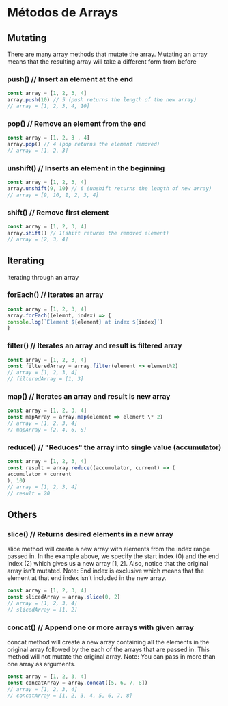 # Métodos de Arrays

## Mutating

There are many array methods that mutate the array. Mutating an array means that the resulting array will take a different form from before

### push() // Insert an element at the end

```javascript
const array = [1, 2, 3, 4]
array.push(10) // 5 (push returns the length of the new array)
// array = [1, 2, 3, 4, 10]
```

### pop() // Remove an element from the end

```javascript
const array = [1, 2, 3 , 4]
array.pop() // 4 (pop returns the element removed)
// array = [1, 2, 3]
```

### unshift() // Inserts an element in the beginning

```javascript
const array = [1, 2, 3, 4]
array.unshift(9, 10) // 6 (unshift returns the length of new array)
// array = [9, 10, 1, 2, 3, 4]
```

### shift() // Remove first element

```javascript
const array = [1, 2, 3, 4]
array.shift() // 1(shift returns the removed element)
// array = [2, 3, 4]
```

## Iterating

iterating through an array

### forEach() // Iterates an array

```javascript
const array = [1, 2, 3, 4]
array.forEach((elemnt, index) => {
console.log(`Element ${element} at index ${index}`)
}
```

### filter() // Iterates an array and result is filtered array

```javascript
const array = [1, 2, 3, 4]
const filteredArray = array.filter(element => element%2)
// array = [1, 2, 3, 4]
// filteredArray = [1, 3]
```

### map() // Iterates an array and result is new array

```javascript
const array = [1, 2, 3, 4]
const mapArray = array.map(element => element \* 2)
// array = [1, 2, 3, 4]
// mapArray = [2, 4, 6, 8]
```

### reduce() // "Reduces" the array into single value (accumulator)

```javascript
const array = [1, 2, 3, 4]
const result = array.reduce((accumulator, current) => (
accumulator + current
), 10)
// array = [1, 2, 3, 4]
// result = 20
```

## Others

### slice() // Returns desired elements in a new array

slice method will create a new array with elements from the index range passed in. In the example above, we specify the start index (0) and the end index (2) which gives us a new array [1, 2]. Also, notice that the original array isn’t mutated.
Note: End index is exclusive which means that the element at that end index isn’t included in the new array.

```javascript
const array = [1, 2, 3, 4]
const slicedArray = array.slice(0, 2)
// array = [1, 2, 3, 4]
// slicedArray = [1, 2]
```

### concat() // Append one or more arrays with given array

concat method will create a new array containing all the elements in the original array followed by the each of the arrays that are passed in. This method will not mutate the original array.
Note: You can pass in more than one array as arguments.

```javascript
const array = [1, 2, 3, 4]
const concatArray = array.concat([5, 6, 7, 8])
// array = [1, 2, 3, 4]
// concatArray = [1, 2, 3, 4, 5, 6, 7, 8]
```
